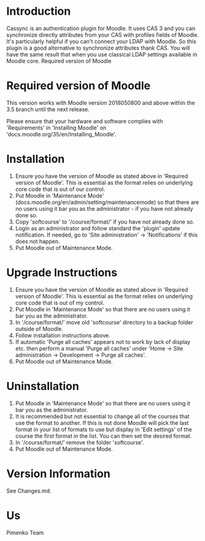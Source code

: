 Introduction
============
Cassync is an authentication plugin for Moodle. It uses CAS 3 and you can synchronize directly attributes from your CAS with profiles fields of Moodle. It's particularly helpful if you can't connect your LDAP with Moodle. So this plugin is a good alternative to synchronize attributes thank CAS. You will have the same result that when you use classical LDAP settings available in Moodle core.
Required version of Moodle


Required version of Moodle
==========================
This version works with Moodle version 2018050800 and above within the 3.5 branch until the
next release.

Please ensure that your hardware and software complies with 'Requirements' in 'Installing Moodle' on
'docs.moodle.org/35/en/Installing_Moodle'.

Installation
============
 1. Ensure you have the version of Moodle as stated above in 'Required version of Moodle'.  This is essential as the
    format relies on underlying core code that is out of our control.
 2. Put Moodle in 'Maintenance Mode' (docs.moodle.org/en/admin/setting/maintenancemode) so that there are no 
    users using it bar you as the administrator - if you have not already done so.
 3. Copy 'softcourse' to '/course/format/' if you have not already done so.
 4. Login as an administrator and follow standard the 'plugin' update notification.  If needed, go to
    'Site administration' -> 'Notifications' if this does not happen.
 5.  Put Moodle out of Maintenance Mode.

Upgrade Instructions
====================
 1. Ensure you have the version of Moodle as stated above in 'Required version of Moodle'.  This is essential as the
    format relies on underlying core code that is out of my control.
 2. Put Moodle in 'Maintenance Mode' so that there are no users using it bar you as the administrator.
 3. In '/course/format/' move old 'softcourse' directory to a backup folder outside of Moodle.
 4. Follow installation instructions above.
 5. If automatic 'Purge all caches' appears not to work by lack of display etc. then perform a manual 'Purge all caches'
    under 'Home -> Site administration -> Development -> Purge all caches'.
 6. Put Moodle out of Maintenance Mode.

Uninstallation
==============
 1. Put Moodle in 'Maintenance Mode' so that there are no users using it bar you as the administrator.
 2. It is recommended but not essential to change all of the courses that use the format to another.  If this is
    not done Moodle will pick the last format in your list of formats to use but display in 'Edit settings' of the
    course the first format in the list.  You can then set the desired format.
 3. In '/course/format/' remove the folder 'softcourse'.
 5. Put Moodle out of Maintenance Mode.

Version Information
===================
See Changes.md.


Us
==
Pimenko Team

